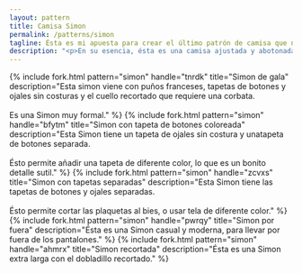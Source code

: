 ```yaml
---
layout: pattern
title: Camisa Simon
permalink: /patterns/simon
tagline: Ésta es mi apuesta para crear el último patrón de camisa que necesitarás
description: "<p>En su esencia, ésta es una camisa ajustada y abotonada para hombre.</p>Pero viene con tantas opciones que puede ser la camisa que tú quieras que sea.</p>"
---
```

{% include fork.html
    pattern="simon"
    handle="tnrdk"
    title="Simon de gala"
    description="Esta simon viene con puños franceses, tapetas de botones y ojales sin costuras y el cuello recortado que requiere una corbata.
        <br><br>
        Es una Simon muy formal."
%}
{% include fork.html
    pattern="simon"
    handle="bfytm"
    title="Simon con tapeta de botones coloreada"
    description="Esta Simon tiene un tapeta de ojales sin costura y unatapeta de botones separada.
        <br><br>
        Ésto permite añadir una tapeta de diferente color, lo que es un bonito detalle sutil."
%}
{% include fork.html
    pattern="simon"
    handle="zcvxs"
    title="Simon con tapetas separadas"
    description="Esta Simon tiene las tapetas de botones y ojales separadas.
        <br><br>
        Ésto permite cortar las plaquetas al bies, o usar tela de diferente color."
%}
{% include fork.html
    pattern="simon"
    handle="pwrqy"
    title="Simon por fuera"
    description="Ésta es una Simon casual y moderna, para llevar por fuera de los pantalones."
%}
{% include fork.html
    pattern="simon"
    handle="ahmrx"
    title="Simon recortada"
    description="Ésta es una Simon extra larga con el dobladillo recortado."
%}

